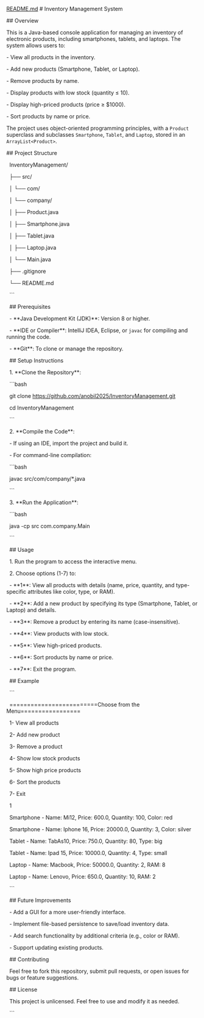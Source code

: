 [README.md](https://github.com/user-attachments/files/21575125/README.md)
\# Inventory Management System



\## Overview

This is a Java-based console application for managing an inventory of electronic products, including smartphones, tablets, and laptops. The system allows users to:

\- View all products in the inventory.

\- Add new products (Smartphone, Tablet, or Laptop).

\- Remove products by name.

\- Display products with low stock (quantity ≤ 10).

\- Display high-priced products (price ≥ $1000).

\- Sort products by name or price.



The project uses object-oriented programming principles, with a `Product` superclass and subclasses `Smartphone`, `Tablet`, and `Laptop`, stored in an `ArrayList<Product>`.



\## Project Structure

&nbsp;    InventoryManagement/

&nbsp;    ├── src/

&nbsp;    │   └── com/

&nbsp;    │       └── company/

&nbsp;    │           ├── Product.java

&nbsp;    │           ├── Smartphone.java

&nbsp;    │           ├── Tablet.java

&nbsp;    │           ├── Laptop.java

&nbsp;    │           └── Main.java

&nbsp;    ├── .gitignore

&nbsp;    └── README.md

&nbsp;    ```



&nbsp;    ## Prerequisites

&nbsp;    - \*\*Java Development Kit (JDK)\*\*: Version 8 or higher.

&nbsp;    - \*\*IDE or Compiler\*\*: IntelliJ IDEA, Eclipse, or `javac` for compiling and running the code.

&nbsp;    - \*\*Git\*\*: To clone or manage the repository.



&nbsp;    ## Setup Instructions

&nbsp;    1. \*\*Clone the Repository\*\*:

&nbsp;       ```bash

&nbsp;       git clone https://github.com/anobil2025/InventoryManagement.git

&nbsp;       cd InventoryManagement

&nbsp;       ```

&nbsp;    2. \*\*Compile the Code\*\*:

&nbsp;       - If using an IDE, import the project and build it.

&nbsp;       - For command-line compilation:

&nbsp;         ```bash

&nbsp;         javac src/com/company/\*.java

&nbsp;         ```

&nbsp;    3. \*\*Run the Application\*\*:

&nbsp;       ```bash

&nbsp;       java -cp src com.company.Main

&nbsp;       ```



&nbsp;    ## Usage

&nbsp;    1. Run the program to access the interactive menu.

&nbsp;    2. Choose options (1-7) to:

&nbsp;       - \*\*1\*\*: View all products with details (name, price, quantity, and type-specific attributes like color, type, or RAM).

&nbsp;       - \*\*2\*\*: Add a new product by specifying its type (Smartphone, Tablet, or Laptop) and details.

&nbsp;       - \*\*3\*\*: Remove a product by entering its name (case-insensitive).

&nbsp;       - \*\*4\*\*: View products with low stock.

&nbsp;       - \*\*5\*\*: View high-priced products.

&nbsp;       - \*\*6\*\*: Sort products by name or price.

&nbsp;       - \*\*7\*\*: Exit the program.



&nbsp;    ## Example

&nbsp;    ```

&nbsp;    =========================Choose from the Menu=================

&nbsp;    1- View all products

&nbsp;    2- Add new product

&nbsp;    3- Remove a product

&nbsp;    4- Show low stock products

&nbsp;    5- Show high price products

&nbsp;    6- Sort the products

&nbsp;    7- Exit

&nbsp;    1

&nbsp;    Smartphone - Name: Mi12, Price: 600.0, Quantity: 100, Color: red

&nbsp;    Smartphone - Name: Iphone 16, Price: 20000.0, Quantity: 3, Color: silver

&nbsp;    Tablet - Name: TabAs10, Price: 750.0, Quantity: 80, Type: big

&nbsp;    Tablet - Name: Ipad 15, Price: 10000.0, Quantity: 4, Type: small

&nbsp;    Laptop - Name: Macbook, Price: 50000.0, Quantity: 2, RAM: 8

&nbsp;    Laptop - Name: Lenovo, Price: 650.0, Quantity: 10, RAM: 2

&nbsp;    ```



&nbsp;    ## Future Improvements

&nbsp;    - Add a GUI for a more user-friendly interface.

&nbsp;    - Implement file-based persistence to save/load inventory data.

&nbsp;    - Add search functionality by additional criteria (e.g., color or RAM).

&nbsp;    - Support updating existing products.



&nbsp;    ## Contributing

&nbsp;    Feel free to fork this repository, submit pull requests, or open issues for bugs or feature suggestions.



&nbsp;    ## License

&nbsp;    This project is unlicensed. Feel free to use and modify it as needed.

&nbsp;    ```



